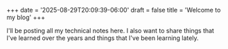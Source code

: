 +++
date = '2025-08-29T20:09:39-06:00'
draft = false
title = 'Welcome to my blog'
+++

I'll be posting all my technical notes here. I also want to share things that I've learned over the years and things that I've been learning lately.



